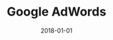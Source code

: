 ---
layout: site
title: "Google AdWords"
date: 2018-01-01
categories: [google]
version: 0.0.0
major: 0
minor: 0
patch: 0
slug: google-adwords
link: https://adwords.google.com/home/
submitter: lpolepeddi
permalink: /sites/:slug
---